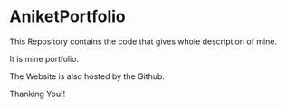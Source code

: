 # AniketPortfolio

This Repository contains the code that gives whole description of mine.

It is mine portfolio.

The Website is also hosted by the Github.

Thanking You!!
